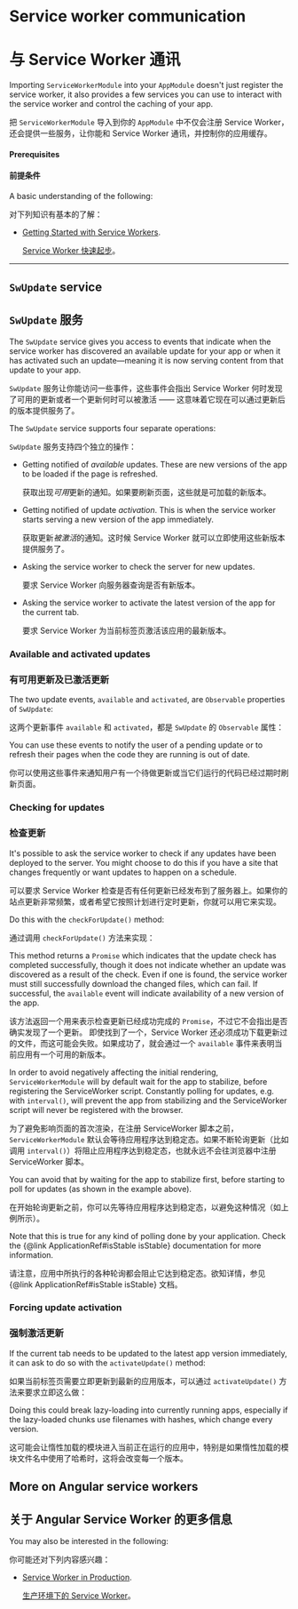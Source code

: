 # Service worker communication

# 与 Service Worker 通讯

Importing `ServiceWorkerModule` into your `AppModule` doesn't just register the service worker, it also provides a few services you can use to interact with the service worker and control the caching of your app.

把 `ServiceWorkerModule` 导入到你的 `AppModule` 中不仅会注册 Service Worker，还会提供一些服务，让你能和 Service Worker 通讯，并控制你的应用缓存。

#### Prerequisites

#### 前提条件

A basic understanding of the following:

对下列知识有基本的了解：

* [Getting Started with Service Workers](guide/service-worker-getting-started).

   [Service Worker 快速起步](guide/service-worker-getting-started)。

<hr />

## `SwUpdate` service

## `SwUpdate` 服务

The `SwUpdate` service gives you access to events that indicate when the service worker has discovered an available update for your app or when it has activated such an update&mdash;meaning it is now serving content from that update to your app.

`SwUpdate` 服务让你能访问一些事件，这些事件会指出 Service Worker 何时发现了可用的更新或者一个更新何时可以被激活 —— 这意味着它现在可以通过更新后的版本提供服务了。

The `SwUpdate` service supports four separate operations:

`SwUpdate` 服务支持四个独立的操作：

* Getting notified of *available* updates. These are new versions of the app to be loaded if the page is refreshed.

   获取出现*可用*更新的通知。如果要刷新页面，这些就是可加载的新版本。

* Getting notified of update *activation*. This is when the service worker starts serving a new version of the app immediately.

   获取更新*被激活*的通知。这时候 Service Worker 就可以立即使用这些新版本提供服务了。

* Asking the service worker to check the server for new updates.

   要求 Service Worker 向服务器查询是否有新版本。

* Asking the service worker to activate the latest version of the app for the current tab.

   要求 Service Worker 为当前标签页激活该应用的最新版本。

### Available and activated updates

### 有可用更新及已激活更新

The two update events, `available` and `activated`, are `Observable` properties of `SwUpdate`:

这两个更新事件 `available` 和 `activated`，都是 `SwUpdate` 的 `Observable` 属性：

<code-example path="service-worker-getting-started/src/app/log-update.service.ts" header="log-update.service.ts" region="sw-update"></code-example>

You can use these events to notify the user of a pending update or to refresh their pages when the code they are running is out of date.

你可以使用这些事件来通知用户有一个待做更新或当它们运行的代码已经过期时刷新页面。

### Checking for updates

### 检查更新

It's possible to ask the service worker to check if any updates have been deployed to the server. You might choose to do this if you have a site that changes frequently or want updates to happen on a schedule.

可以要求 Service Worker 检查是否有任何更新已经发布到了服务器上。如果你的站点更新非常频繁，或者希望它按照计划进行定时更新，你就可以用它来实现。

Do this with the `checkForUpdate()` method:

通过调用 `checkForUpdate()` 方法来实现：

<code-example path="service-worker-getting-started/src/app/check-for-update.service.ts" header="check-for-update.service.ts"></code-example>

This method returns a `Promise` which indicates that the update check has completed successfully, though it does not indicate whether an update was discovered as a result of the check. Even if one is found, the service worker must still successfully download the changed files, which can fail. If successful, the `available` event will indicate availability of a new version of the app.

该方法返回一个用来表示检查更新已经成功完成的 `Promise`，不过它不会指出是否确实发现了一个更新。
即使找到了一个，Service Worker 还必须成功下载更新过的文件，而这可能会失败。如果成功了，就会通过一个 `available` 事件来表明当前应用有一个可用的新版本。

<div class="alert is-important">

In order to avoid negatively affecting the initial rendering, `ServiceWorkerModule` will by default
wait for the app to stabilize, before registering the ServiceWorker script. Constantly polling for
updates, e.g. with `interval()`, will prevent the app from stabilizing and the ServiceWorker
script will never be registered with the browser.

为了避免影响页面的首次渲染，在注册 ServiceWorker 脚本之前，`ServiceWorkerModule` 默认会等待应用程序达到稳定态。如果不断轮询更新（比如调用 `interval()`）将阻止应用程序达到稳定态，也就永远不会往浏览器中注册 ServiceWorker 脚本。

You can avoid that by waiting for the app to stabilize first, before starting to poll for updates
(as shown in the example above).

在开始轮询更新之前，你可以先等待应用程序达到稳定态，以避免这种情况（如上例所示）。

Note that this is true for any kind of polling done by your application.
Check the {@link ApplicationRef#isStable isStable} documentation for more information.

请注意，应用中所执行的各种轮询都会阻止它达到稳定态。欲知详情，参见 {@link ApplicationRef#isStable isStable} 文档。

</div>

### Forcing update activation

### 强制激活更新

If the current tab needs to be updated to the latest app version immediately, it can ask to do so with the `activateUpdate()` method:

如果当前标签页需要立即更新到最新的应用版本，可以通过 `activateUpdate()` 方法来要求立即这么做：

<code-example path="service-worker-getting-started/src/app/prompt-update.service.ts" header="prompt-update.service.ts" region="sw-activate"></code-example>

Doing this could break lazy-loading into currently running apps, especially if the lazy-loaded chunks use filenames with hashes, which change every version.

这可能会让惰性加载的模块进入当前正在运行的应用中，特别是如果惰性加载的模块文件名中使用了哈希时，这将会改变每一个版本。

## More on Angular service workers

## 关于 Angular Service Worker 的更多信息

You may also be interested in the following:

你可能还对下列内容感兴趣：

* [Service Worker in Production](guide/service-worker-devops).

   [生产环境下的 Service Worker](guide/service-worker-devops)。
